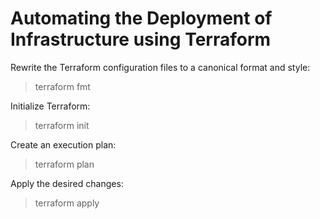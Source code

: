 # Automating the Deployment of Infrastructure using Terraform

Rewrite the Terraform configuration files to a canonical format and style:
> terraform fmt

Initialize Terraform:
> terraform init

Create an execution plan:
> terraform plan

Apply the desired changes:
> terraform apply
